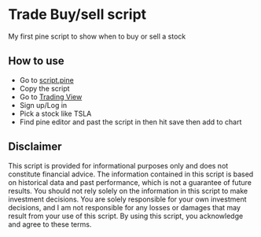 # Trade Buy/sell script
My first pine script to show when to buy or sell a stock

## How to use 
- Go to [script.pine](https://github.com/fruvs/stock-buy-sell-script/blob/main/script.pine)
- Copy the script
- Go to [Trading View](https://www.tradingview.com/)
- Sign up/Log in
- Pick a stock like TSLA
- Find pine editor and past the script in then hit save then add to chart

## Disclaimer

This script is provided for informational purposes only and does not constitute financial advice. The information contained in this script is based on historical data and past performance, which is not a guarantee of future results. You should not rely solely on the information in this script to make investment decisions. You are solely responsible for your own investment decisions, and I am not responsible for any losses or damages that may result from your use of this script. By using this script, you acknowledge and agree to these terms.
